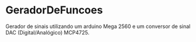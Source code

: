# GeradorDeFuncoes

Gerador de sinais utilizando um arduino Mega 2560 e um conversor de sinal DAC (Digital/Analógico) MCP4725.
